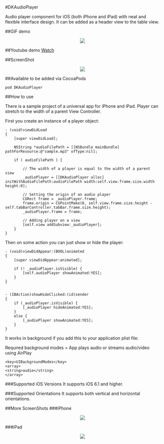 #DKAudioPlayer

Audio player component for iOS (both iPhone and iPad) with neat and flexible interface design. It can be added as a header view to the table view.

##GIF demo

<p align="center"><img src="https://github.com/wzbozon/DKAudioPlayer/blob/master/audioplayer.gif?raw=true"></p>

##Youtube demo
<a href="http://youtu.be/By0qU4dhHZ0">Watch</a>

##ScreenShot

<p align="center"><img src="https://github.com/wzbozon/DKAudioPlayer/blob/master/SmallScreenshot.png?raw=true"></p>

##Available to be added via CocoaPods
```
pod DKAudioPlayer
```

##How to use

There is a sample project of a universal app for iPhone and iPad. Player can stretch to the width of a parent View Controller.

First you create an instance of a player object: 
```
- (void)viewDidLoad
{
    [super viewDidLoad];
    
    NSString *audioFilePath = [[NSBundle mainBundle] pathForResource:@"sample.mp3" ofType:nil];
    
    if ( audioFilePath ) {
        
        // The width of a player is equal to the width of a parent view
        _audioPlayer = [[DKAudioPlayer alloc] initWithAudioFilePath:audioFilePath width:self.view.frame.size.width height:0];
        
        // Setting the origin of an audio player
        CGRect frame = _audioPlayer.frame;
        frame.origin = CGPointMake(0, self.view.frame.size.height - self.tabBarController.tabBar.frame.size.height);
        _audioPlayer.frame = frame;
        
        // Adding player on a view
        [self.view addSubview:_audioPlayer];
    }
}
```

Then on some action you can just show or hide the player: 
```
- (void)viewDidAppear:(BOOL)animated
{
    [super viewDidAppear:animated];
    
    if (! _audioPlayer.isVisible) {
        [self.audioPlayer showAnimated:YES];
    }
}


- (IBAction)showHideClicked:(id)sender
{
    if (_audioPlayer.isVisible) {
        [_audioPlayer hideAnimated:YES];
    }
    else {
        [_audioPlayer showAnimated:YES];
    }
}
```

It works in background if you add this to your application plist file: 

Required background modes = App plays audio or streams audio/video using AirPlay

```
<key>UIBackgroundModes</key>
<array>
<string>audio</string>
</array>
```

###Supported iOS Versions 
It supports iOS 6.1 and higher. 

###Supported Orientations 
It supports both vertical and horizontal orientations. 

##More ScreenShots
###iPhone

<p align="center"><img src="https://github.com/wzbozon/DKAudioPlayer/blob/master/iPhoneScreenshot.png?raw=true"></p>

###iPad

<p align="center"><img src="https://github.com/wzbozon/DKAudioPlayer/blob/master/iPadScreenshot.png?raw=true"></p>

